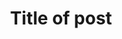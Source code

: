 ---
title:  "Title of post"
layout: single

author_profile: false

# right side bar: table of contents
toc: true
toc_sticky: true
toc_label: Contents
toc_icon: "fas fa-utensils"

# left side bar: other contents
sidebar:
    nav: "study-note"

# Choose categories
# categories: "분야(Data-Structure, Algorithm, etc...)"

# LaTeX available
use_math: true

# redirect_from:
#   - /위험카테고리이름/파일이름
---